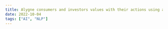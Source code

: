 ```yaml
---
title: Alygne consumers and investors values with their actions using applied NLP 🇫🇷
date: 2022-10-04
tags: ["AI", "NLP"]
---
```

